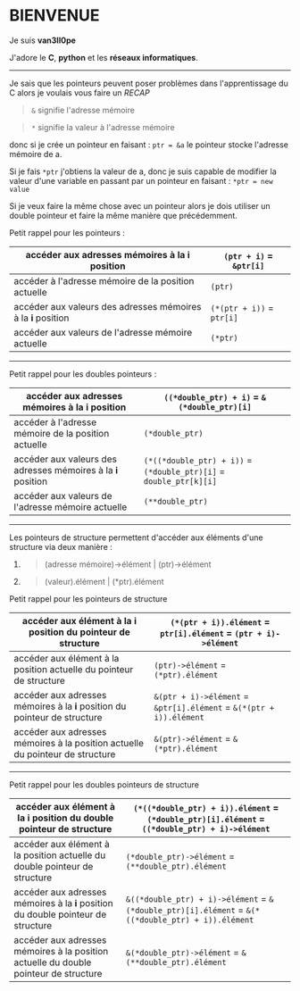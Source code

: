 # BIENVENUE

Je suis **van3ll0pe**

J'adore le **C**, **python** et les **réseaux informatiques**.

---
Je sais que les pointeurs peuvent poser problèmes dans l'apprentissage du C alors je voulais vous faire un *RECAP*

>`&` signifie l'adresse mémoire

>`*` signifie la valeur à l'adresse mémoire

donc si je crée un pointeur en faisant : `ptr = &a`
le pointeur stocke l'adresse mémoire de a.

Si je fais `*ptr` j'obtiens la valeur de a, donc je suis capable de modifier la valeur d'une variable en passant par un pointeur en faisant : `*ptr = new value`

Si je veux faire la même chose avec un pointeur alors je dois utiliser un double pointeur et faire la même manière que précédemment.


Petit rappel pour les pointeurs :

|accéder aux adresses mémoires à la **i** position|`(ptr + i)` = `&ptr[i]`|
|---------------------------------------------|-----------------------|
|accéder à l'adresse mémoire de la position actuelle|`(ptr)`|
|accéder aux valeurs des adresses mémoires à la **i** position|`(*(ptr + i))` = `ptr[i]`|
|accéder aux valeurs de l'adresse mémoire actuelle|`(*ptr)`|

---
Petit rappel pour les doubles pointeurs :

|accéder aux adresses mémoires à la **i** position|`((*double_ptr) + i)` = `&(*double_ptr)[i]`|
|---------------------------------------------|-----------------------|
|accéder à l'adresse mémoire de la position actuelle|`(*double_ptr)`|
|accéder aux valeurs des adresses mémoires à la **i** position|`(*((*double_ptr) + i))` = `(*double_ptr)[i]` = `double_ptr[k][i]`|
|accéder aux valeurs de l'adresse mémoire actuelle|`(**double_ptr)`|

---
Les pointeurs de structure permettent d'accéder aux éléments d'une structure via deux manière :
1. > (adresse mémoire)->élément | (ptr)->élément
2. > (valeur).élément           | (*ptr).élément

Petit rappel pour les pointeurs de structure

|accéder aux élément à la **i** position du pointeur de structure|`(*(ptr + i)).élément` = `ptr[i].élément` = `(ptr + i)->élément`|
|---|---|
|accéder aux élément à la position actuelle du pointeur de structure | `(ptr)->élément` = `(*ptr).élément`|
|accéder aux adresses mémoires à la **i** position du pointeur de structure|`&(ptr + i)->élément` = `&ptr[i].élément` = `&(*(ptr + i)).élément`|
|accéder aux adresses mémoires à la position actuelle du pointeur de structure|`&(ptr)->élément` = `&(*ptr).élément`|

---
Petit rappel pour les doubles pointeurs de structure

|accéder aux élément à la **i** position du double pointeur de structure|`(*((*double_ptr) + i)).élément` = `(*double_ptr)[i].élément` = `((*double_ptr) + i)->élément`|
|---|---|
|accéder aux élément à la position actuelle du double pointeur de structure | `(*double_ptr)->élément` = `(**double_ptr).élément`|
|accéder aux adresses mémoires à la **i** position du double pointeur de structure|`&((*double_ptr) + i)->élément` = `&(*double_ptr)[i].élément` = `&(*((*double_ptr) + i)).élément`|
|accéder aux adresses mémoires à la position actuelle du double pointeur de structure|`&(*double_ptr)->élément` = `&(**double_ptr).élément`|
